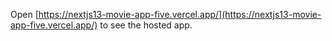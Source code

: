Open [https://nextjs13-movie-app-five.vercel.app/](https://nextjs13-movie-app-five.vercel.app/) to see the hosted app.
